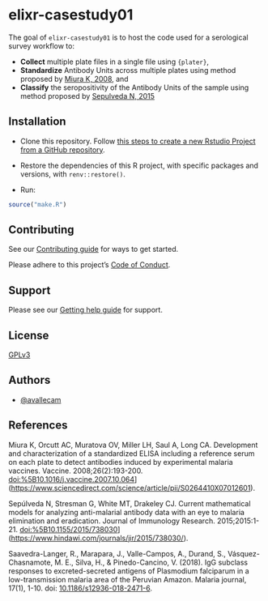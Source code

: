 
<!-- README.md is generated from README.Rmd. Please edit that file -->

# elixr-casestudy01

<!-- badges: start -->
<!-- badges: end -->

The goal of `elixr-casestudy01` is to host the code used for a
serological survey workflow to:

- **Collect** multiple plate files in a single file using `{plater}`,
- **Standardize** Antibody Units across multiple plates using method
  proposed by [Miura K,
  2008](https://www.sciencedirect.com/science/article/pii/S0264410X07012601),
  and
- **Classify** the seropositivity of the Antibody Units of the sample
  using method proposed by [Sepulveda N,
  2015](https://www.hindawi.com/journals/jir/2015/738030/)

## Installation

- Clone this repository. Follow [this steps to create a new Rstudio
  Project from a GitHub
  repository](https://www.epirhandbook.com/en/version-control-and-collaboration-with-git-and-github.html?q=clone#clone-from-a-github-repository).

- Restore the dependencies of this R project, with specific packages and
  versions, with `renv::restore()`.

- Run:

``` r
source("make.R")
```

## Contributing

See our [Contributing guide](/.github/CONTRIBUTING.md) for ways to get
started.

Please adhere to this project’s [Code of
Conduct](/.github/CODE_OF_CONDUCT.md).

## Support

Please see our [Getting help guide](/.github/SUPPORT.md) for support.

## License

[GPLv3](https://choosealicense.com/licenses/gpl-3.0/)

## Authors

- [@avallecam](https://www.github.com/avallecam)

## References

Miura K, Orcutt AC, Muratova OV, Miller LH, Saul A, Long CA. Development
and characterization of a standardized ELISA including a reference serum
on each plate to detect antibodies induced by experimental malaria
vaccines. Vaccine. 2008;26(2):193-200.
<doi:%5B10.1016/j.vaccine.2007.10.064>\](<https://www.sciencedirect.com/science/article/pii/S0264410X07012601>).

Sepúlveda N, Stresman G, White MT, Drakeley CJ. Current mathematical
models for analyzing anti-malarial antibody data with an eye to malaria
elimination and eradication. Journal of Immunology Research.
2015;2015:1-21.
<doi:%5B10.1155/2015/738030>\](<https://www.hindawi.com/journals/jir/2015/738030/>).

Saavedra-Langer, R., Marapara, J., Valle-Campos, A., Durand, S.,
Vásquez-Chasnamote, M. E., Silva, H., & Pinedo-Cancino, V. (2018). IgG
subclass responses to excreted-secreted antigens of Plasmodium
falciparum in a low-transmission malaria area of the Peruvian Amazon.
Malaria journal, 17(1), 1-10. doi:
[10.1186/s12936-018-2471-6](https://malariajournal.biomedcentral.com/articles/10.1186/s12936-018-2471-6).
